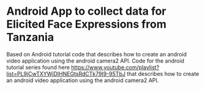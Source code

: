 # Android App to collect data for Elicited Face Expressions from Tanzania

Based on Android tutorial code that describes how to create an android video application using the android camera2 API.
Code for the android tutorial series found here https://www.youtube.com/playlist?list=PL9jCwTXYWjDIHNEGtsRdCTk79I9-95TbJ that describes how to create an android video application using the android camera2 API.
